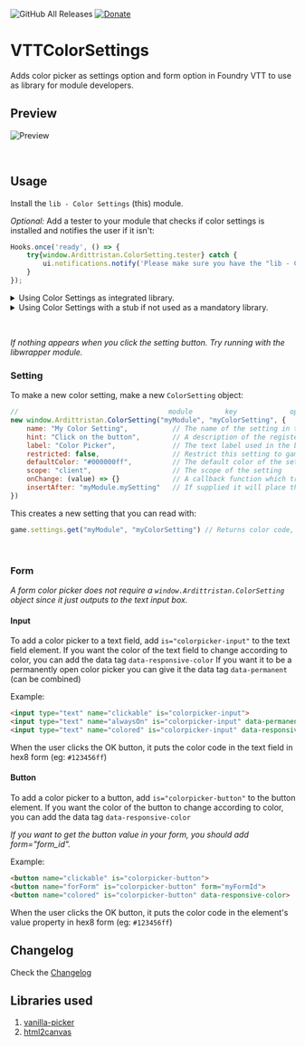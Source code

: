 ![GitHub All Releases](https://img.shields.io/github/downloads/ardittristan/VTTColorSettings/total)
[![Donate](https://img.shields.io/badge/Donate-PayPal-Green.svg)](https://www.paypal.com/cgi-bin/webscr?cmd=_s-xclick&hosted_button_id=TF3LJHWV9U7HN)

# VTTColorSettings

Adds color picker as settings option and form option in Foundry VTT to use as library for module developers.

## Preview

![Preview](https://i.imgur.com/k3F43B4.gif)

&nbsp;

## Usage

Install the `lib - Color Settings` (this) module.

*Optional:*
Add a tester to your module that checks if color settings is installed and notifies the user if it isn't:

```javascript
Hooks.once('ready', () => {
    try{window.Ardittristan.ColorSetting.tester} catch {
        ui.notifications.notify('Please make sure you have the "lib - ColorSettings" module installed and enabled.', "error");
    }
});
```

<details>

<summary>Using Color Settings as integrated library.</summary>

While it is not recommended to, you can use colorsettings as integrated library in your module. When ran as integrated library, colorsettings only runs if the main colorsettings module isn't enabled/installed.

To install colorsettings as an integrated library, you can import the `colorSettings.js` file, `css` folder and `lib` folder into your project.

Make sure the `css` and `lib` folders are in the same directory as the `colorSettings.js` file.

To make the integrated library work, you'll have to add/merge _(with your own file locations)_:

```json
"esmodules": ["./lib/colorsettings/colorSetting.js"],
"styles": [ "./lib/colorsettings/css/colorpicker.css" ]
```

to your `module.json`.

You'll also have to replace `"colorsettings"` near [this line](https://github.com/ardittristan/VTTColorSettings/blob/master/colorSetting.js#L28) with the name of your own module, otherwise the lib will not function when ran with libwraper

For the settings namespace of the `XXX` module it is usually used use the module name `"XXX"` as the settings namespace.This allows you to avoid modifying the [this line](https://github.com/ardittristan/VTTColorSettings/blob/master/colorSetting.js#L28) mentioned above thanks to the addition of a check that verifies if the namespace belongs to a module and register the lib-wrapper module accordingly without needing to modify or integrate this module into your own.

Please do inform your users in some way that they can install colorsettings as a module so they'll have the latest version of the library instead of the included version in your module.

</details>

<details>

<summary>Using Color Settings with a stub if not used as a mandatory library.</summary>

If you want to inform your users that they can use the color picker but your module also works without the library, you can use the `colorSettingStub.js` file. This will show a popup if the library is detected but not enabled. Or a notification if the library is not detected at all. Both the popup and notification can be disabled by the user via a button or the settings.

You will have to add this to your module.json file for it to work _(with your own file locations)_:

```json
"scripts": ["./lib/colorSettingStub"]
```

</details>

&nbsp;

_If nothing appears when you click the setting button. Try running with the libwrapper module._

### Setting

To make a new color setting, make a new `ColorSetting` object:

```javascript
//                                     module        key             options
new window.Ardittristan.ColorSetting("myModule", "myColorSetting", {
    name: "My Color Setting",           // The name of the setting in the settings menu
    hint: "Click on the button",        // A description of the registered setting and its behavior
    label: "Color Picker",              // The text label used in the button
    restricted: false,                  // Restrict this setting to gamemaster only?
    defaultColor: "#000000ff",          // The default color of the setting
    scope: "client",                    // The scope of the setting
    onChange: (value) => {}             // A callback function which triggers when the setting is changed
    insertAfter: "myModule.mySetting"   // If supplied it will place the setting after the supplied setting
})
```

This creates a new setting that you can read with:

```javascript
game.settings.get("myModule", "myColorSetting") // Returns color code, eg: "#000000ff"
```

&nbsp;

### Form

_A form color picker does not require a `window.Ardittristan.ColorSetting` object since it just outputs to the text input box._

#### Input

To add a color picker to a text field, add `is="colorpicker-input"` to the text field element. If you want the color of the text field to change according to color, you can add the data tag `data-responsive-color` If you want it to be a permanently open color picker you can give it the data tag `data-permanent` (can be combined)

Example:

```html
<input type="text" name="clickable" is="colorpicker-input">
<input type="text" name="alwaysOn" is="colorpicker-input" data-permanent>
<input type="text" name="colored" is="colorpicker-input" data-responsive-color>
```

When the user clicks the OK button, it puts the color code in the text field in hex8 form (eg: `#123456ff`)

#### Button

To add a color picker to a button, add `is="colorpicker-button"` to the button element. If you want the color of the button to change according to color, you can add the data tag `data-responsive-color`

*If you want to get the button value in your form, you should add form="form_id".*

Example:

```html
<button name="clickable" is="colorpicker-button">
<button name="forForm" is="colorpicker-button" form="myFormId">
<button name="colored" is="colorpicker-button" data-responsive-color>
```

When the user clicks the OK button, it puts the color code in the element's value property in hex8 form (eg: `#123456ff`)

## Changelog

Check the [Changelog](https://github.com/ardittristan/VTTColorSettings/blob/master/CHANGELOG.md)

## Libraries used

1. [vanilla-picker](https://github.com/Sphinxxxx/vanilla-picker)
2. [html2canvas](https://github.com/niklasvh/html2canvas)
